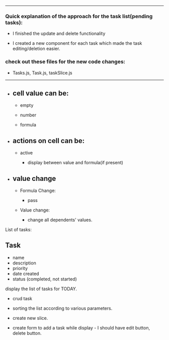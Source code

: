 _______________________________________________________________________________________________________________
### Quick explanation of the approach for the task list(pending tasks):

- I finished the update and delete functionality

- I created a new component for each task which made the task editing/deletion easier.

### check out these files for the new code changes:
- Tasks.js, Task.js, taskSlice.js


_______________________________________________________________________________________________________________


- ## cell value can be:

  - empty

  - number

  - formula

- ## actions on cell can be:

  - active

    - display between value and formula(if present)

- ## value change

  - Formula Change:

    - pass

  - Value change:

    - change all dependents' values.

List of tasks:

## Task

- name
- description
- priority
- date created
- status (completed, not started)

display the list of tasks for TODAY.

- crud task
- sorting the list according to various parameters.

- create new slice.
- create form to add a task
  while display - I should have edit button, delete button.
